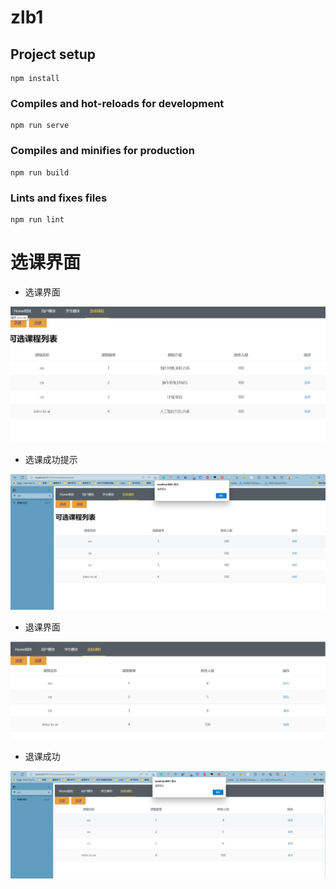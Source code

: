 # zlb1

## Project setup
```
npm install
```

### Compiles and hot-reloads for development
```
npm run serve
```

### Compiles and minifies for production
```
npm run build
```

### Lints and fixes files
```
npm run lint
```



# 选课界面

- 选课界面

![](./img/选课1.jpg)

- 选课成功提示

![](./img/选课成功.jpg)

- 退课界面

![](./img/退课界面.jpg)

- 退课成功

![](./img/退课成功.jpg)

